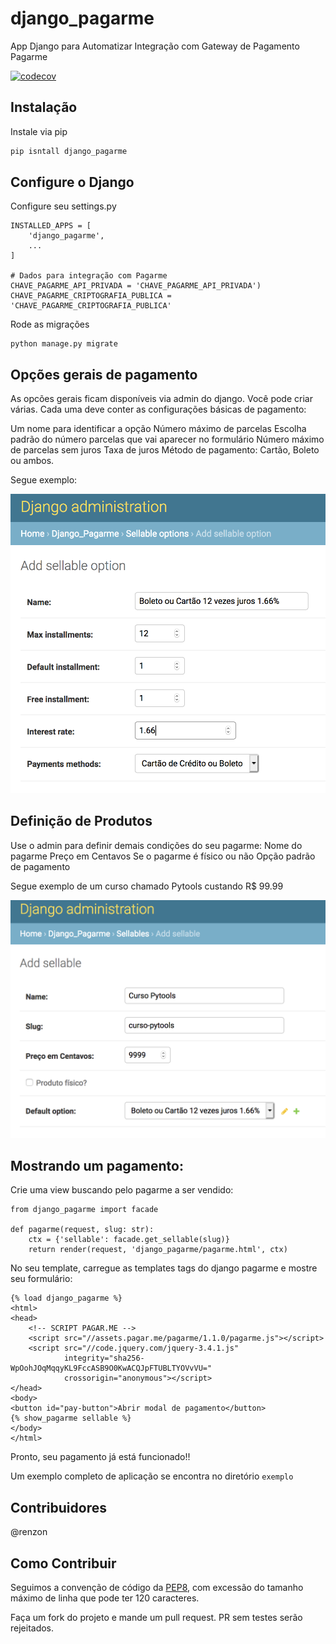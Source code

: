 # django_pagarme
App Django para Automatizar Integração com Gateway de Pagamento Pagarme



[![codecov](https://codecov.io/gh/renzon/django_pagarme/branch/master/graph/badge.svg)](https://codecov.io/gh/renzon/django_pagarme)



## Instalação

Instale via pip

```python
pip isntall django_pagarme
```

## Configure o Django

Configure seu settings.py

```
INSTALLED_APPS = [
    'django_pagarme',
    ...
]

# Dados para integração com Pagarme
CHAVE_PAGARME_API_PRIVADA = 'CHAVE_PAGARME_API_PRIVADA')
CHAVE_PAGARME_CRIPTOGRAFIA_PUBLICA = 'CHAVE_PAGARME_CRIPTOGRAFIA_PUBLICA'

```

Rode as migrações

```
python manage.py migrate
```

## Opções gerais de pagamento

As opcões gerais ficam disponíveis via admin do django. Você pode criar várias.
Cada uma deve conter as configurações básicas de pagamento:

Um nome para identificar a opção
Número máximo de parcelas
Escolha padrão do número parcelas que vai aparecer no formulário
Número máximo de parcelas sem juros
Taxa de juros
Método de pagamento: Cartão, Boleto ou ambos.

Segue exemplo:

![Admin de Opções de Pagamento](./documentation/imgs/SellableOptionAdmin.png?raw=true)

## Definição de Produtos

Use o admin para definir demais condições do seu pagarme:
Nome do pagarme
Preço em Centavos
Se o pagarme é físico ou não
Opção padrão de pagamento

Segue exemplo de um curso chamado Pytools custando R$ 99.99

![Admin de Produto](./documentation/imgs/SellableAdmin.png?raw=true)

## Mostrando um pagamento:

Crie uma view buscando pelo pagarme a ser vendido:

```
from django_pagarme import facade

def pagarme(request, slug: str):
    ctx = {'sellable': facade.get_sellable(slug)}
    return render(request, 'django_pagarme/pagarme.html', ctx)
```

No seu template, carregue as templates tags do django pagarme e mostre seu formulário:
```
{% load django_pagarme %}
<html>
<head>
    <!-- SCRIPT PAGAR.ME -->
    <script src="//assets.pagar.me/pagarme/1.1.0/pagarme.js"></script>
    <script src="//code.jquery.com/jquery-3.4.1.js"
            integrity="sha256-WpOohJOqMqqyKL9FccASB9O0KwACQJpFTUBLTYOVvVU="
            crossorigin="anonymous"></script>
</head>
<body>
<button id="pay-button">Abrir modal de pagamento</button>
{% show_pagarme sellable %}
</body>
</html>
```

Pronto, seu pagamento já está funcionado!!

Um exemplo completo de aplicação se encontra no diretório `exemplo`


## Contribuidores

@renzon

## Como Contribuir

Seguimos a convenção de código da [PEP8](https://www.python.org/dev/peps/pep-0008/), com excessão do tamanho máximo de
linha que pode ter 120 caracteres.

Faça um fork do projeto e mande um pull request. PR sem testes serão rejeitados.
